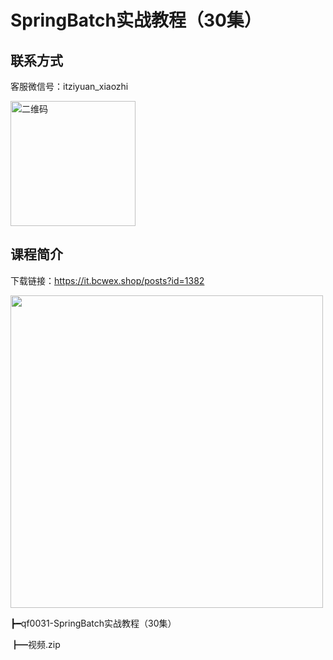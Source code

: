 # SpringBatch实战教程（30集）

## 联系方式

客服微信号：itziyuan_xiaozhi

<img src="https://ziyuanyun.oss-cn-guangzhou.aliyuncs.com/common/20240614073449/666b82192834a.jpg" width="200" height="200" alt="二维码">

## 课程简介

下载链接：https://it.bcwex.shop/posts?id=1382

<img src="https://ziyuanyun.oss-cn-guangzhou.aliyuncs.com/yun/20240515153922/664466aa7123c.jpg" width="500" alt="">

  ┣━qf0031-SpringBatch实战教程（30集）

 ┣━视频.zip

  